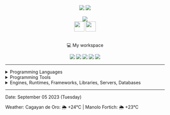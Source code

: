 <div align='center'>
    <a href="https://github.com/egargo/"><img src="https://img.shields.io/badge/GitHub-100000?style=for-the-badge&logo=github&logoColor=white)](https://github.com/egargo"></a>
    <a href="https://www.codewars.com/users/egargo/"><img src="https://img.shields.io/badge/Codewars-B1361E?style=for-the-badge&logo=Codewars&logoColor=white)](https://www.codewars.com/users/egargo"></a>
    <br><br>
    <img src="https://github-readme-stats.vercel.app/api?username=egargo&count_private=true&show_icons=true&theme=transparent&rank_icon=github">
    <br>
    <img src="https://www.codewars.com/users/egargo/badges/micro" height="32">
    <img src="https://projecteuler.net/profile/egargo.png" height="32">
    <br><br>
    <p>💻 My workspace</p>
    <img src="https://wakatime.com/badge/user/d64bde0d-39f6-49db-9bd8-8f41329fb145.svg?style=flat-square">
    <img src="https://img.shields.io/badge/Pop!_OS-48B9C7?style=flat-square&logo=Pop!_OS&logoColor=white">
    <img src="https://img.shields.io/badge/AMD%20Ryzen_5_3550H-ED1C24?style=flat-square&logo=amd&logoColor=white"/>
    <img src="https://img.shields.io/badge/RAM-16GB-%230071C5.svg?&style=flat-square&logoColor=white" />
    <img src="https://img.shields.io/badge/nvidia-GTX%201650-%2376B900.svg?&style=flat-square&logo=nvidia&logoColor=white" />
</div>

---

<div>
    <details>
        <summary>Programming Languages</summary>
            <img src="https://img.shields.io/badge/Rust-black?style=flat-square&logo=rust&logoColor=#E57324">
            <img src="https://img.shields.io/badge/Python-FFD43B?style=flat-square&logo=python&logoColor=blue">
            <img src="https://img.shields.io/badge/GNU%20Bash-4EAA25?style=flat-square&logo=GNU%20Bash&logoColor=white">
            <img src="https://img.shields.io/badge/JavaScript-323330?style=flat-square&logo=javascript&logoColor=F7DF1E">
            <img src="https://img.shields.io/badge/TypeScript-007ACC?style=flat-square&logo=typescript&logoColor=white">
            <img src="https://img.shields.io/badge/C%2B%2B-00599C?style=flat-square&logo=c%2B%2B&logoColor=white">
            <img src="https://img.shields.io/badge/Go-00ADD8?style=flat-square&logo=go&logoColor=white">
            <img src="https://img.shields.io/badge/Java-ED8B00?style=flat-square&logo=openjdk&logoColor=white">
            <img src="https://img.shields.io/badge/C-00599C?style=flat-square&logo=c&logoColor=white">
            <img src="https://img.shields.io/badge/HTML5-E34F26?style=flat-square&logo=html5&logoColor=white">
            <img src="https://img.shields.io/badge/CSS3-1572B6?style=flat-square&logo=css3&logoColor=white">
    </details>
    <details>
        <summary>Programming Tools</summary>
            <img src="https://img.shields.io/badge/Linux-FCC624?style=flat-square&logo=linux&logoColor=black">
            <img src="https://img.shields.io/badge/alacritty-F46D01?style=flat-square&logo=alacritty&logoColor=white">
            <img src="https://img.shields.io/badge/tmux-1BB91F?style=flat-square&logo=tmux&logoColor=white">
            <img src="https://img.shields.io/badge/NeoVim-%2357A143.svg?&style=flat-square&logo=neovim&logoColor=white">
            <img src="https://img.shields.io/badge/GIT-E44C30?style=flat-square&logo=git&logoColor=white">
            <img src="https://img.shields.io/badge/cURL-073551?style=flat-square&logo=curl&logoColor=white">
            <img src="https://img.shields.io/badge/Postman-FF6C37?style=flat-square&logo=Postman&logoColor=white">
            <img src="https://img.shields.io/badge/Docker-2CA5E0?style=flat-square&logo=docker&logoColor=white">
            <img src="https://img.shields.io/badge/LaTeX-47A141?style=flat-square&logo=LaTeX&logoColor=white">
    </details>
    <details>
        <summary>Engines, Runtimes, Frameworks, Libraries, Servers, Databases</summary>
            <img src="https://img.shields.io/badge/Actix-000000?style=flat-square&logo=rust&logoColor=white">
            <img src="https://img.shields.io/badge/Nginx-009639?style=flat-square&logo=nginx&logoColor=white">
            <img src="https://img.shields.io/badge/MySQL-005C84?style=flat-square&logo=mysql&logoColor=white">
            <img src="https://img.shields.io/badge/Node%20js-339933?style=flat-square&logo=nodedotjs&logoColor=white">
            <img src="https://img.shields.io/badge/Godot-478CBF?style=flat-square&logo=GodotEngine&logoColor=white">
            <img src="https://img.shields.io/badge/Express%20js-000000?style=flat-square&logo=express&logoColor=white">
            <img src="https://img.shields.io/badge/React-20232A?style=flat-square&logo=react&logoColor=61DAFB">
    </details>
</div>

---

Date: September 05 2023 (Tuesday)

Weather: Cagayan de Oro: 🌦   +24°C | Manolo Fortich: 🌦   +23°C
